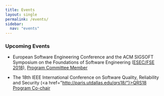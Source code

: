 ```yaml
---
title: Events
layout: single
permalink: /events/
sidebar:
  nav: "events"
---
```


### Upcoming Events

* European Software Engineering Conference and the ACM SIGSOFT
Symposium on the Foundations of Software Engineering
(<a href="https://2018.fseconference.org/home">ESEC/FSE 2018</a>),
<u>Program Committee Member</u>

* The 18th IEEE International Conference on Software Quality,
Reliability and Security (<a href="http://paris.utdallas.edu/qrs18/")>QRS18</a>
<u>Program Co-chair</u>
